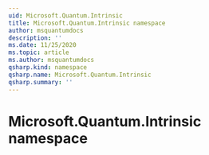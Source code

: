 ```yaml
---
uid: Microsoft.Quantum.Intrinsic
title: Microsoft.Quantum.Intrinsic namespace
author: msquantumdocs
description: ''
ms.date: 11/25/2020
ms.topic: article
ms.author: msquantumdocs
qsharp.kind: namespace
qsharp.name: Microsoft.Quantum.Intrinsic
qsharp.summary: ''
---
```


# Microsoft.Quantum.Intrinsic namespace



